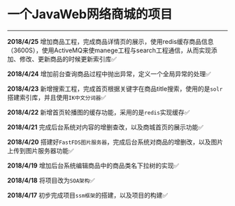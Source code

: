 
# 一个JavaWeb网络商城的项目

---

**2018/4/25** 增加商品工程，完成商品详情页的展示，使用redis缓存商品信息（3600S），使用ActiveMQ来使manege工程与search工程通信，从而实现添加、修改、更新商品的时候更新索引库:white_check_mark:

**2018/4/24** 增加前台查询商品过程中抛出异常，定义一个全局异常的处理:white_check_mark:

**2018/4/23** 新增搜索工程，完成首页根据关键字在商品title搜索，使用的是`solr`搭建索引库，并且使用`IK中文分词器`:white_check_mark:

**2018/4/22** 新增首页轮播图的缓存功能，采用的是`redis`实现缓存:white_check_mark:

**2018/4/21** 完成后台系统对内容的增删查改，以及商城首页的展示功能:white_check_mark:

**2018/4/20** 搭建好`FastFDS图片服务器`，完成后台系统对商品的增删改，以及图片上传到图片服务器功能:white_check_mark:

**2018/4/19** 增加后台系统编辑商品中的商品类名下拉树的实现:white_check_mark:

**2018/4/18** 将项目改为`SOA架构`:white_check_mark:

**2018/4/17** 初步完成项目`ssm框架`的搭建，以及项目的构建:white_check_mark:
